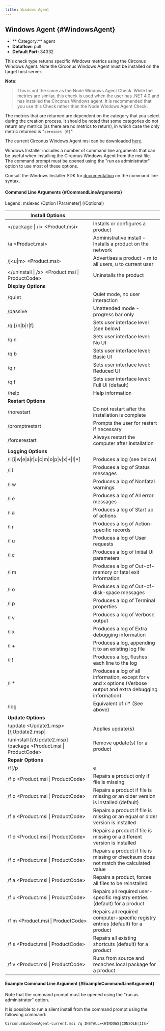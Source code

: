 ```yaml
---
title: Windows Agent
---
```


## Windows Agent {#WindowsAgent}
 * ** Category:** agent
 * **Dataflow:** pull
 * **Default Port:** 34332

This check type returns specific Windows metrics using the Circonus Windows Agent. Note the Circonus Windows Agent must be installed on the target host server.

**Note:**
> This is not the same as the Node Windows Agent Check. While the metrics are similar, this check is used when the user has .NET 4.0 and has installed the Circonus Windows agent. It is recommended that you use this Check rather than the Node Windows Agent Check.

The metrics that are returned are dependent on the category that you select during the creation process. It should be noted that some categories do not return any metrics (as there are no metrics to return), in which case the only metric returned is "`services [0]`".

The current Circonus Windows Agent msi can be downloaded [here](http://updates.circonus.net/windows/).

Windows Installer includes a number of command line arguments that can be useful when installing the Circonus Windows Agent from the msi file. The command prompt must be opened using the "run as administrator" option to use most of these options.

Consult the Windows Installer SDK for [documentation](https://msdn.microsoft.com/en-us/library/ms717358(v=vs.110).aspx) on the command line syntax.


#### Command Line Arguments {#CommandLineArguments}
Legend:
msiexec /Option <Required Parameter> [Parameter] (/Optional)

| Install Options | |
|---|---|
| </package \| /i> <Product.msi> |  Installs or configures a product |
| /a <Product.msi> | Administrative install - Installs a product on the network |
| /j<u\|m> <Product.msi> [<Transform List>](//t) [<Language ID>](//g) | Advertises a product - m to all users, u to current user |
| </uninstall \| /x> <Product.msi \| ProductCode> | Uninstalls the product |
| **Display Options** | |
| /quiet | Quiet mode, no user interaction |
| /passive | Unattended mode - progress bar only |
| /q [/n\|b\|r\|f] |  Sets user interface level (see below) |
| /q n | Sets user interface level: No UI |
| /q b | Sets user interface level: Basic UI |
| /q r | Sets user interface level: Reduced UI |
| /q f | Sets user interface level: Full UI (default) |
| /help |  Help information |
| **Restart Options** | |
| /norestart | Do not restart after the installation is complete |
| /promptrestart | Prompts the user for restart if necessary |
| /forcerestart | Always restart the computer after installation |
| **Logging Options** | |
| /l \[i\|w\|e\|a\|r\|u\|c\|m\|o\|p\|v\|x\|+\|!\|*\] <LogFile> | Produces a log (see below) |
| /l i <LogFile> | Produces a log of Status messages |
| /l w <LogFile> | Produces a log of Nonfatal warnings |
| /l e <LogFile> | Produces a log of All error messages |
| /l a <LogFile> | Produces a log of Start up of actions |
| /l r <LogFile> | Produces a log of Action-specific records |
| /l u <LogFile> | Produces a log of User requests |
| /l c <LogFile> | Produces a log of Initial UI parameters |
| /l m <LogFile> | Produces a log of Out-of-memory or fatal exit information |
| /l o <LogFile> | Produces a log of Out-of-disk-space messages |
| /l p <LogFile> | Produces a log of Terminal properties |
| /l v <LogFile> | Produces a log of Verbose output | 
| /l x <LogFile> | Produces a log of Extra debugging information |
| /l + <LogFile> | Produces a log, appending it to an existing log file |
| /l ! <LogFile> | Produces a log, flushes each line to the log |
| /l * <LogFile> | Produces a log of all information, except for v and x options (Verbose output and extra debugging information) |
| /log <LogFile> |  Equivalent of /l* <LogFile> (See above) |
| **Update Options** | |
| /update <Update1.msp> [/;Update2.msp] | Applies update(s) |
| /uninstall <PatchCodeGuid> [/;Update2.msp] /package <Product.msi \| ProductCode> | Remove update(s) for a product |
| **Repair Options** | |
| /f[/p|e|c|m|s|o|d|a|u|v] <Product.msi | ProductCode> | Repairs a product (See below) |
| /f p <Product.msi \| ProductCode> | Repairs a product only if file is missing |
| /f o <Product.msi \| ProductCode> | Repairs a product if file is missing or an older version is installed (default) |
| /f e <Product.msi \| ProductCode> | Repairs a product if file is missing or an equal or older version is installed |
| /f d <Product.msi \| ProductCode> | Repairs a product if file is missing or a different version is installed |
| /f c <Product.msi \| ProductCode> | Repairs a product if file is missing or checksum does not match the calculated value |
| /f a <Product.msi \| ProductCode> | Repairs a product, forces all files to be reinstalled |
| /f u <Product.msi \| ProductCode> | Repairs all required user-specific registry entries (default) for a product |
| /f m <Product.msi \| ProductCode> | Repairs all required computer-specific registry entries (default) for a product |
| /f s <Product.msi \| ProductCode> | Repairs all existing shortcuts (default) for a product |
| /f v <Product.msi \| ProductCode> | Runs from source and recaches local package for a product |

#### Example Command Line Argument {#ExampleCommandLineArgument}
Note that the command prompt must be opened using the "run as administrator" option.

It is possible to run a silent install from the command prompt using the following command:
```
CirconusWindowsAgent-current.msi /q INSTALL=<WINDOWS|CONSOLE|IIS>`
```
